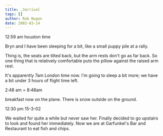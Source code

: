 ```yaml
---
title: .3arrival
tags: []
author: Rob Nugen
date: 2002-03-14
---
```


<p class=date>12:59 am houston time</p>

<p>Bryn and I have been sleeping for a bit, like a small puppy pile at a rally.</p>

<p>Thing is, the seats are tilted back, but the arm rests don't go as far back.  So one thing that is relatively comfortable puts the pillow against the raised arm rest.</p>

<p>It's apparently 7am London time now.  I'm going to sleep a bit more; we have a bit under 3 hours of flight time left.</p>

<p class=date>2:48 am = 8:48am</p>

<p>breakfast now on the plane.  There is snow outside on the ground.</p>

<p class=date>12:30 pm 15-3-02</p>

<p>We waited for quite a while but never saw her.  Finally decided to go upstairs to look and found her immediately.  Now we are at Garfunkel's Bar and Restaurant to eat fish and chips.</p>
